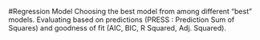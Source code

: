 #Regression Model
Choosing the best model from among different “best” models. Evaluating based on predictions (PRESS : Prediction Sum of Squares) and goodness of fit (AIC, BIC, R Squared, Adj. Squared). 